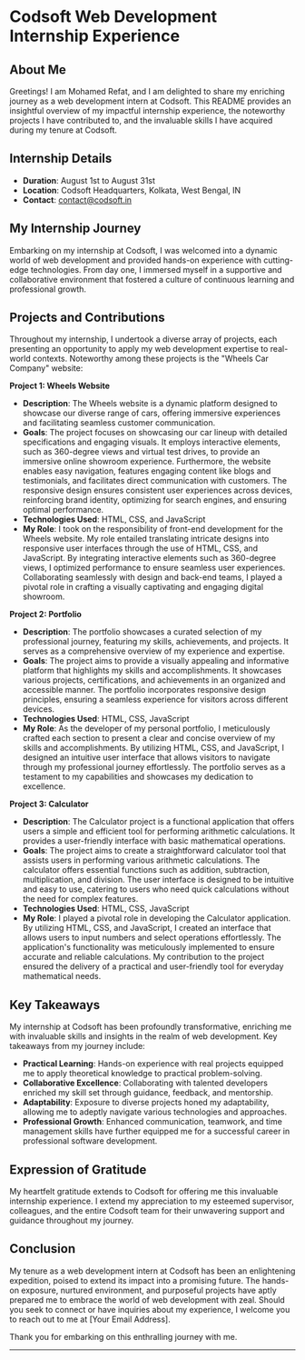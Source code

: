 # Codsoft Web Development Internship Experience

## About Me

Greetings! I am Mohamed Refat, and I am delighted to share my enriching journey as a web development intern at Codsoft. This README provides an insightful overview of my impactful internship experience, the noteworthy projects I have contributed to, and the invaluable skills I have acquired during my tenure at Codsoft.

## Internship Details

- **Duration**: August 1st to August 31st
- **Location**: Codsoft Headquarters, Kolkata, West Bengal, IN
- **Contact**: contact@codsoft.in

## My Internship Journey

Embarking on my internship at Codsoft, I was welcomed into a dynamic world of web development and provided hands-on experience with cutting-edge technologies. From day one, I immersed myself in a supportive and collaborative environment that fostered a culture of continuous learning and professional growth.

## Projects and Contributions

Throughout my internship, I undertook a diverse array of projects, each presenting an opportunity to apply my web development expertise to real-world contexts. Noteworthy among these projects is the "Wheels Car Company" website:

**Project 1: Wheels Website**
- **Description**: The Wheels website is a dynamic platform designed to showcase our diverse range of cars, offering immersive experiences and facilitating seamless customer communication.
- **Goals**: The project focuses on showcasing our car lineup with detailed specifications and engaging visuals. It employs interactive elements, such as 360-degree views and virtual test drives, to provide an immersive online showroom experience. Furthermore, the website enables easy navigation, features engaging content like blogs and testimonials, and facilitates direct communication with customers. The responsive design ensures consistent user experiences across devices, reinforcing brand identity, optimizing for search engines, and ensuring optimal performance.
- **Technologies Used**: HTML, CSS, and JavaScript
- **My Role**: I took on the responsibility of front-end development for the Wheels website. My role entailed translating intricate designs into responsive user interfaces through the use of HTML, CSS, and JavaScript. By integrating interactive elements such as 360-degree views, I optimized performance to ensure seamless user experiences. Collaborating seamlessly with design and back-end teams, I played a pivotal role in crafting a visually captivating and engaging digital showroom.
  
**Project 2: Portfolio**
- **Description**: The portfolio showcases a curated selection of my professional journey, featuring my skills, achievements, and projects. It serves as a comprehensive overview of my experience and expertise.
- **Goals**: The project aims to provide a visually appealing and informative platform that highlights my skills and accomplishments. It showcases various projects, certifications, and achievements in an organized and accessible manner. The portfolio incorporates responsive design principles, ensuring a seamless experience for visitors across different devices.
- **Technologies Used**: HTML, CSS, JavaScript
- **My Role**: As the developer of my personal portfolio, I meticulously crafted each section to present a clear and concise overview of my skills and accomplishments. By utilizing HTML, CSS, and JavaScript, I designed an intuitive user interface that allows visitors to navigate through my professional journey effortlessly. The portfolio serves as a testament to my capabilities and showcases my dedication to excellence.

**Project 3: Calculator**
- **Description**: The Calculator project is a functional application that offers users a simple and efficient tool for performing arithmetic calculations. It provides a user-friendly interface with basic mathematical operations.
- **Goals**: The project aims to create a straightforward calculator tool that assists users in performing various arithmetic calculations. The calculator offers essential functions such as addition, subtraction, multiplication, and division. The user interface is designed to be intuitive and easy to use, catering to users who need quick calculations without the need for complex features.
- **Technologies Used**: HTML, CSS, JavaScript
- **My Role**: I played a pivotal role in developing the Calculator application. By utilizing HTML, CSS, and JavaScript, I created an interface that allows users to input numbers and select operations effortlessly. The application's functionality was meticulously implemented to ensure accurate and reliable calculations. My contribution to the project ensured the delivery of a practical and user-friendly tool for everyday mathematical needs.
  
## Key Takeaways

My internship at Codsoft has been profoundly transformative, enriching me with invaluable skills and insights in the realm of web development. Key takeaways from my journey include:

- **Practical Learning**: Hands-on experience with real projects equipped me to apply theoretical knowledge to practical problem-solving.
- **Collaborative Excellence**: Collaborating with talented developers enriched my skill set through guidance, feedback, and mentorship.
- **Adaptability**: Exposure to diverse projects honed my adaptability, allowing me to adeptly navigate various technologies and approaches.
- **Professional Growth**: Enhanced communication, teamwork, and time management skills have further equipped me for a successful career in professional software development.

## Expression of Gratitude

My heartfelt gratitude extends to Codsoft for offering me this invaluable internship experience. I extend my appreciation to my esteemed supervisor, colleagues, and the entire Codsoft team for their unwavering support and guidance throughout my journey.

## Conclusion

My tenure as a web development intern at Codsoft has been an enlightening expedition, poised to extend its impact into a promising future. The hands-on exposure, nurtured environment, and purposeful projects have aptly prepared me to embrace the world of web development with zeal. Should you seek to connect or have inquiries about my experience, I welcome you to reach out to me at [Your Email Address].

Thank you for embarking on this enthralling journey with me.

---

